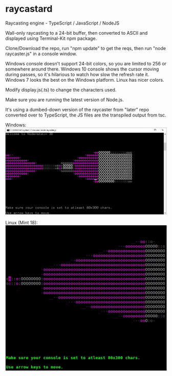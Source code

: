# raycastard
Raycasting engine - TypeScript / JavaScript / NodeJS

Wall-only raycasting to a 24-bit buffer, then converted to ASCII and displayed using Terminal-Kit npm package.

Clone/Download the repo, run "npm update" to get the reqs, then run "node raycaster.js" in a console window.

Windows console doesn't support 24-bit colors, so you are limited to 256 or somewhere around there. Windows 10 console shows the cursor moving during passes, so it's hilarious to watch how slow the refresh rate it. Windows 7 looks the best on the Windows platform. Linux has nicer colors.

Modify display.js(.ts) to change the characters used.

Make sure you are running the latest version of Node.js.

It's using a dumbed-down version of the raycaster from "later" repo converted over to TypeScript, the JS files are the transpiled output from tsc.

Windows:
![alt tag](https://raw.githubusercontent.com/gregfrazier/raycastard/master/sampleWindows.jpg)

Linux (Mint 18):
![alt tag](https://raw.githubusercontent.com/gregfrazier/raycastard/master/sampleLinux.jpg)
